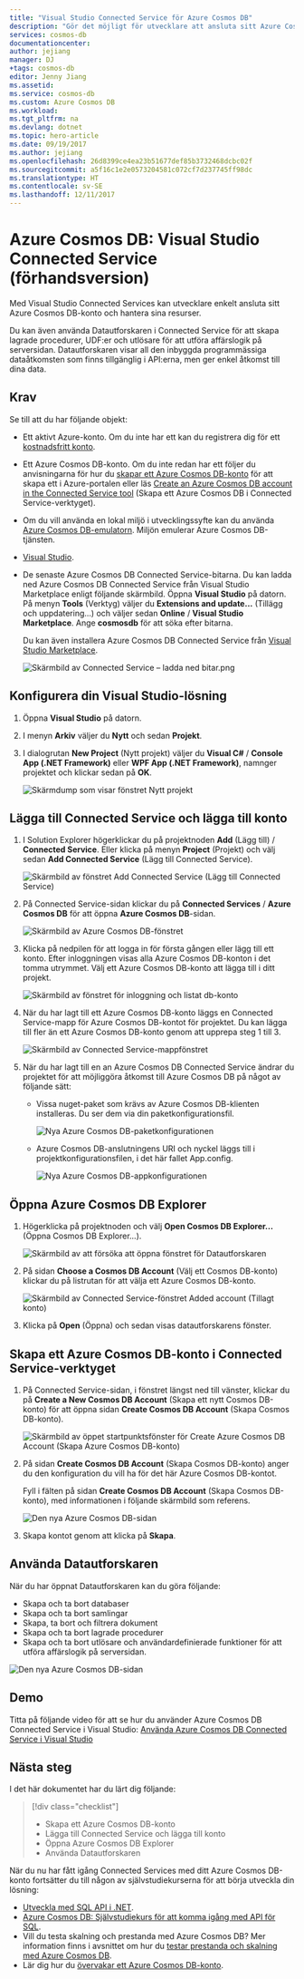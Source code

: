 ```yaml
---
title: "Visual Studio Connected Service för Azure Cosmos DB"
description: "Gör det möjligt för utvecklare att ansluta sitt Azure Cosmos DB-konto enkelt och hantera resurser via Visual Studio Connected Services"
services: cosmos-db
documentationcenter: 
author: jejiang
manager: DJ
+tags: cosmos-db
editor: Jenny Jiang
ms.assetid: 
ms.service: cosmos-db
ms.custom: Azure Cosmos DB
ms.workload: 
ms.tgt_pltfrm: na
ms.devlang: dotnet
ms.topic: hero-article
ms.date: 09/19/2017
ms.author: jejiang
ms.openlocfilehash: 26d8399ce4ea23b51677def85b3732468dcbc02f
ms.sourcegitcommit: a5f16c1e2e0573204581c072cf7d237745ff98dc
ms.translationtype: HT
ms.contentlocale: sv-SE
ms.lasthandoff: 12/11/2017
---
```

# <a name="azure-cosmos-db-visual-studio-connected-service-preview"></a>Azure Cosmos DB: Visual Studio Connected Service (förhandsversion)

Med Visual Studio Connected Services kan utvecklare enkelt ansluta sitt Azure Cosmos DB-konto och hantera sina resurser.

Du kan även använda Datautforskaren i Connected Service för att skapa lagrade procedurer, UDF:er och utlösare för att utföra affärslogik på serversidan. Datautforskaren visar all den inbyggda programmässiga dataåtkomsten som finns tillgänglig i API:erna, men ger enkel åtkomst till dina data.

## <a name="prerequisites"></a>Krav

Se till att du har följande objekt:

* Ett aktivt Azure-konto. Om du inte har ett kan du registrera dig för ett [kostnadsfritt konto](https://azure.microsoft.com/free/). 
* Ett Azure Cosmos DB-konto. Om du inte redan har ett följer du anvisningarna för hur du [skapar ett Azure Cosmos DB-konto](create-documentdb-dotnet.md) för att skapa ett i Azure-portalen eller läs [Create an Azure Cosmos DB account in the Connected Service tool](#Create-an-Azure-Cosmo-DB-account-in-Connected-Service-tool) (Skapa ett Azure Cosmos DB i Connected Service-verktyget). 
* Om du vill använda en lokal miljö i utvecklingssyfte kan du använda [Azure Cosmos DB-emulatorn](local-emulator.md). Miljön emulerar Azure Cosmos DB-tjänsten.
* [Visual Studio](http://www.visualstudio.com/).
* De senaste Azure Cosmos DB Connected Service-bitarna. Du kan ladda ned Azure Cosmos DB Connected Service från Visual Studio Marketplace enligt följande skärmbild. Öppna **Visual Studio** på datorn. På menyn **Tools** (Verktyg) väljer du **Extensions and update...** (Tillägg och uppdatering...) och väljer sedan **Online** / **Visual Studio Marketplace**. Ange **cosmosdb** för att söka efter bitarna.

    Du kan även installera Azure Cosmos DB Connected Service från [Visual Studio Marketplace](https://go.microsoft.com/fwlink/?linkid=858709).

    ![Skärmbild av Connected Service – ladda ned bitar.png](./media/connected-service/connected-service-downloadbits.png) 

## <a id="SetupVS"></a>Konfigurera din Visual Studio-lösning
1. Öppna **Visual Studio** på datorn.
2. I menyn **Arkiv** väljer du **Nytt** och sedan **Projekt**.
3. I dialogrutan **New Project** (Nytt projekt) väljer du **Visual C#** / **Console App (.NET Framework)** eller **WPF App (.NET Framework)**, namnger projektet och klickar sedan på **OK**.

    ![Skärmdump som visar fönstret Nytt projekt](./media/connected-service/connected-service-new-project.png)
    
## <a name="add-connected-service-and-add-account"></a>Lägga till Connected Service och lägga till konto
1. I Solution Explorer högerklickar du på projektnoden **Add** (Lägg till) / **Connected Service**. Eller klicka på menyn **Project** (Projekt) och välj sedan **Add Connected Service** (Lägg till Connected Service).

    ![Skärmbild av fönstret Add Connected Service (Lägg till Connected Service)](./media/connected-service/connected-service-add-connectedservice-rightclick.png)
2. På Connected Service-sidan klickar du på **Connected Services** / **Azure Cosmos DB** för att öppna **Azure Cosmos DB**-sidan.

    ![Skärmbild av Azure Cosmos DB-fönstret](./media/connected-service/connected-service-choose-azure-cosmosdb.png)
3. Klicka på nedpilen för att logga in för första gången eller lägg till ett konto. Efter inloggningen visas alla Azure Cosmos DB-konton i det tomma utrymmet. Välj ett Azure Cosmos DB-konto att lägga till i ditt projekt.

    ![Skärmbild av fönstret för inloggning och listat db-konto](./media/connected-service/connected-service-add-db-account.png)
4. När du har lagt till ett Azure Cosmos DB-konto läggs en Connected Service-mapp för Azure Cosmos DB-kontot för projektet. Du kan lägga till fler än ett Azure Cosmos DB-konto genom att upprepa steg 1 till 3.

    ![Skärmbild av Connected Service-mappfönstret](./media/connected-service/connected-service-add-connectedservice-folder.png)

5. När du har lagt till en an Azure Cosmos DB Connected Service ändrar du projektet för att möjliggöra åtkomst till Azure Cosmos DB på något av följande sätt:

    * Vissa nuget-paket som krävs av Azure Cosmos DB-klienten installeras. Du ser dem via din paketkonfigurationsfil. 

        ![Nya Azure Cosmos DB-paketkonfigurationen](./media/connected-service/connected-service-packages-config.png)   
    
    * Azure Cosmos DB-anslutningens URI och nyckel läggs till i projektkonfigurationsfilen, i det här fallet App.config. 

        ![Nya Azure Cosmos DB-appkonfigurationen](./media/connected-service/connected-service-app-config.png) 

## <a name="open-azure-cosmos-db-explorer"></a>Öppna Azure Cosmos DB Explorer
1. Högerklicka på projektnoden och välj **Open Cosmos DB Explorer...** (Öppna Cosmos DB Explorer...).

    ![Skärmbild av att försöka att öppna fönstret för Datautforskaren](./media/connected-service/connected-service-right-click-open-data-exporer.png)
2. På sidan **Choose a Cosmos DB Account** (Välj ett Cosmos DB-konto) klickar du på listrutan för att välja ett Azure Cosmos DB-konto.

    ![Skärmbild av Connected Service-fönstret Added account (Tillagt konto)](./media/connected-service/connected-service-open-explorer.png)
3. Klicka på **Open** (Öppna) och sedan visas datautforskarens fönster.

## <a id="Create-an-Azure-Cosmo-DB-account-in-Connected-Service-tool"></a>Skapa ett Azure Cosmos DB-konto i Connected Service-verktyget
1. På Connected Service-sidan, i fönstret längst ned till vänster, klickar du på **Create a New Cosmos DB Account** (Skapa ett nytt Cosmos DB-konto) för att öppna sidan **Create Cosmos DB Account** (Skapa Cosmos DB-konto).

    ![Skärmbild av öppet startpunktsfönster för Create Azure Cosmos DB Account (Skapa Azure Cosmos DB-konto)](./media/connected-service/connected-service-click-new-db-account.png)
2. På sidan **Create Cosmos DB Account** (Skapa Cosmos DB-konto) anger du den konfiguration du vill ha för det här Azure Cosmos DB-kontot.

    Fyll i fälten på sidan **Create Cosmos DB Account** (Skapa Cosmos DB-konto), med informationen i följande skärmbild som referens. 
 
    ![Den nya Azure Cosmos DB-sidan](./media/connected-service/connected-service-create-new-account.png)        
3. Skapa kontot genom att klicka på **Skapa**.

## <a name="use-data-explorer"></a>Använda Datautforskaren

När du har öppnat Datautforskaren kan du göra följande:
* Skapa och ta bort databaser
* Skapa och ta bort samlingar
* Skapa, ta bort och filtrera dokument
* Skapa och ta bort lagrade procedurer
* Skapa och ta bort utlösare och användardefinierade funktioner för att utföra affärslogik på serversidan. 

![Den nya Azure Cosmos DB-sidan](./media/connected-service/connected-service-dataexplorerui.png)

## <a name="demo"></a>Demo

Titta på följande video för att se hur du använder Azure Cosmos DB Connected Service i Visual Studio: [Använda Azure Cosmos DB Connected Service i Visual Studio](https://go.microsoft.com/fwlink/?linkid=858711)

## <a name="next-steps"></a>Nästa steg
I det här dokumentet har du lärt dig följande:

> [!div class="checklist"]
> * Skapa ett Azure Cosmos DB-konto
> * Lägga till Connected Service och lägga till konto
> * Öppna Azure Cosmos DB Explorer
> * Använda Datautforskaren

När du nu har fått igång Connected Services med ditt Azure Cosmos DB-konto fortsätter du till någon av självstudiekurserna för att börja utveckla din lösning:

* [Utveckla med SQL API i .NET](tutorial-develop-documentdb-dotnet.md).
* [Azure Cosmos DB: Självstudiekurs för att komma igång med API för SQL](documentdb-get-started.md).
* Vill du testa skalning och prestanda med Azure Cosmos DB? Mer information finns i avsnittet om hur du [testar prestanda och skalning med Azure Cosmos DB](performance-testing.md).
* Lär dig hur du [övervakar ett Azure Cosmos DB-konto](monitor-accounts.md).

